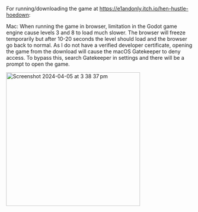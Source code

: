 For running/downloading the game at https://e1andonly.itch.io/hen-hustle-hoedown:


Mac:
When running the game in browser, limitation in the Godot game engine cause levels 3 and 8 to load much slower. The browser will freeze temporarily but after 10-20 seconds the level should load and the browser go back to normal.
As I do not have a verified developer certificate, opening the game from the download will cause the macOS Gatekeeper to deny access. To bypass this, search Gatekeeper in settings and there will be a prompt to open the game.

<img width="361" alt="Screenshot 2024-04-05 at 3 38 37 pm" src="https://github.com/EwanStanich/HenHustleHoedown/assets/124110195/38f3fd7c-e236-481f-be9e-f4781d447ee5">
